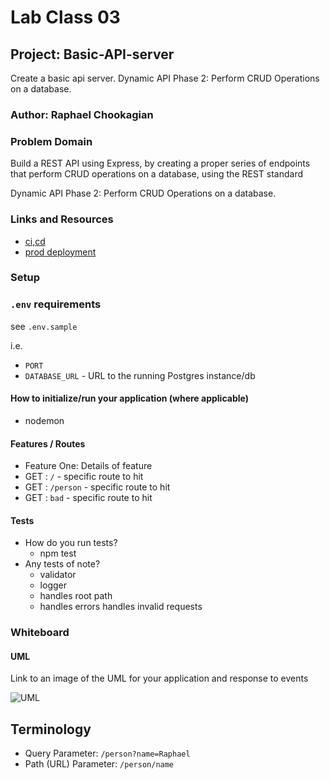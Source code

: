 # Lab Class 03

## Project: Basic-API-server

Create a basic api server.
Dynamic API Phase 2: Perform CRUD Operations on a database.

### Author: Raphael Chookagian

### Problem Domain

Build a REST API using Express, by creating a proper series of endpoints that perform CRUD operations on a database, using the REST standard

Dynamic API Phase 2: Perform CRUD Operations on a database.

### Links and Resources

- [ci,cd](https://github.com/cesarderio/class3)
- [prod deployment](https://basic-express-server-tg63.onrender.com)
<!-- - [dev deployment](https://server-dev-6rxb.onrender.com/) -->

### Setup

### `.env` requirements

see `.env.sample`

i.e.

- `PORT`
- `DATABASE_URL` - URL to the running Postgres instance/db

#### How to initialize/run your application (where applicable)

- nodemon

#### Features / Routes

- Feature One: Details of feature
- GET : `/` - specific route to hit
- GET : `/person` - specific route to hit
- GET : `bad` - specific route to hit

#### Tests

- How do you run tests?
  - npm test
- Any tests of note?
  - validator
  - logger
  - handles root path
  - handles errors
  handles invalid requests

### Whiteboard

#### UML

Link to an image of the UML for your application and response to events

![UML](./assets/UML.png)

## Terminology

- Query Parameter: `/person?name=Raphael`
- Path (URL) Parameter: `/person/name`
